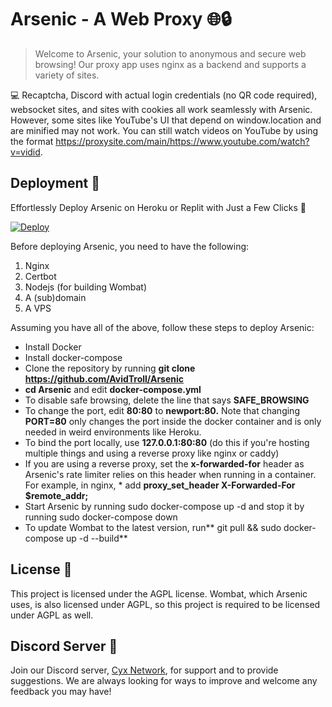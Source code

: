 # Arsenic - A Web Proxy 🌐🔒

> Welcome to Arsenic, your solution to anonymous and secure web browsing! Our proxy app uses nginx as a backend and supports a variety of sites.

💻 Recaptcha, Discord with actual login credentials (no QR code required), websocket sites, and sites with cookies all work seamlessly with Arsenic. However, some sites like YouTube's UI that depend on window.location and are minified may not work. You can still watch videos on YouTube by using the format https://proxysite.com/main/https://www.youtube.com/watch?v=vidid.

## Deployment 🚀
Effortlessly Deploy Arsenic on Heroku or Replit with Just a Few Clicks 🚀

[![Deploy](https://www.herokucdn.com/deploy/button.svg)](https://heroku.com/deploy?template=https://github.com/AvidTroll/Arsenic)

Before deploying Arsenic, you need to have the following:

1. Nginx
2. Certbot
3. Nodejs (for building Wombat)
4. A (sub)domain
5. A VPS

Assuming you have all of the above, follow these steps to deploy Arsenic:

* Install Docker
* Install docker-compose
* Clone the repository by running **git clone https://github.com/AvidTroll/Arsenic**
* **cd Arsenic** and edit **docker-compose.yml**
* To disable safe browsing, delete the line that says **SAFE_BROWSING**
* To change the port, edit **80:80** to **newport:80.** Note that changing **PORT=80** only changes the port inside the docker container and is only needed in weird environments  like Heroku.
* To bind the port locally, use **127.0.0.1:80:80** (do this if you're hosting multiple things and using a reverse proxy like nginx or caddy)
* If you are using a reverse proxy, set the **x-forwarded-for** header as Arsenic's rate limiter relies on this header when running in a container. For example, in nginx, * add **proxy_set_header X-Forwarded-For $remote_addr;**
* Start Arsenic by running sudo docker-compose up -d and stop it by running sudo docker-compose down
* To update Wombat to the latest version, run** git pull && sudo docker-compose up -d --build**

## License 📜
This project is licensed under the AGPL license. Wombat, which Arsenic uses, is also licensed under AGPL, so this project is required to be licensed under AGPL as well.

## Discord Server 💬
Join our Discord server, [Cyx Network](https://discord.gg/RvndfG4gmd), for support and to provide suggestions. We are always looking for ways to improve and welcome any feedback you may have!

